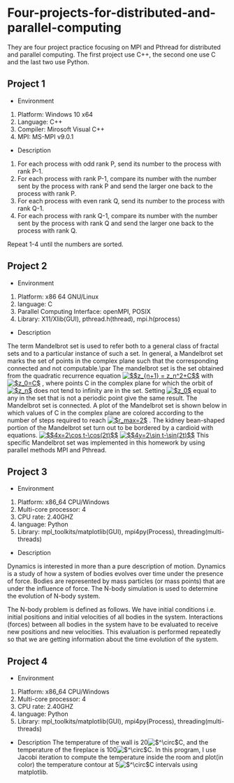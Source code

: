 # Four-projects-for-distributed-and-parallel-computing
They are four project practice focusing on MPI and Pthread for distributed and parallel computing. The first project use C++, the second one use C and the last two use Python.
## Project 1
- Environment
1. Platform: Windows 10 x64
2. Language: C++
3. Compiler: Mirosoft Visual C++
4. MPI: MS-MPI v9.0.1

- Description
1. For each process with odd rank P, send its number to the process with rank P-1.
2. For each process with rank P-1, compare its number with the number sent by the process with rank P and send the larger one back to the process with rank P.
3. For each process with even rank Q, send its number to the process with rank Q-1.
4. For each process with rank Q-1, compare its number with the number sent by the process with rank Q and send the larger one back to the process with rank Q.

Repeat 1-4 until the numbers are sorted.

## Project 2
- Environment 
1. Platform: x86 64 GNU/Linux 
2. language: C 
3. Parallel Computing Interface: openMPI, POSIX 
4. Library: X11/Xlib(GUI), pthread.h(thread), mpi.h(process)

- Description

The term Mandelbrot set is used to refer both to a general class of fractal sets and to a particular instance of such a set. In general, a Mandelbrot set marks the set of points in the complex plane such that the corresponding connected and not computable.\par
The mandelbrot set is the set obtained from the quadratic recurrence equation 
<a href="https://www.codecogs.com/eqnedit.php?latex=$$z_{n&plus;1}&space;=&space;z_n^2&plus;C$$" target="_blank"><img src="https://latex.codecogs.com/gif.latex?$$z_{n&plus;1}&space;=&space;z_n^2&plus;C$$" title="$$z_{n+1} = z_n^2+C$$" /></a>
with 
<a href="https://www.codecogs.com/eqnedit.php?latex=$z_0=C$" target="_blank"><img src="https://latex.codecogs.com/gif.latex?$z_0=C$" title="$z_0=C$" /></a>
, where points C in the complex plane for which the orbit of 
<a href="https://www.codecogs.com/eqnedit.php?latex=$z_n$" target="_blank"><img src="https://latex.codecogs.com/gif.latex?$z_n$" title="$z_n$" /></a>
does not tend to infinity are in the set. Setting 
<a href="https://www.codecogs.com/eqnedit.php?latex=$z_0$" target="_blank"><img src="https://latex.codecogs.com/gif.latex?$z_0$" title="$z_0$" /></a> 
equal to any in the set that is not a periodic point give the same result. The Mandelbrot set is connected. A plot of the Mandelbrot set is shown below in which values of C in the complex plane are colored according to the number of steps required to reach 
<a href="https://www.codecogs.com/eqnedit.php?latex=$r_max=2$" target="_blank"><img src="https://latex.codecogs.com/gif.latex?$r_max=2$" title="$r_max=2$" /></a>
. The kidney bean-shaped portion of the Mandelbrot set turn out to be bordered by a cardioid with equations. 
<a href="https://www.codecogs.com/eqnedit.php?latex=$$4x=2\cos&space;t-\cos(2t)$$" target="_blank"><img src="https://latex.codecogs.com/gif.latex?$$4x=2\cos&space;t-\cos(2t)$$" title="$$4x=2\cos t-\cos(2t)$$" /></a>
<a href="https://www.codecogs.com/eqnedit.php?latex=$$4y=2\sin&space;t-\sin(2t)$$" target="_blank"><img src="https://latex.codecogs.com/gif.latex?$$4y=2\sin&space;t-\sin(2t)$$" title="$$4y=2\sin t-\sin(2t)$$" /></a>
This specific Mandelbrot set was implemented in this homework by using parallel methods MPI and Pthread.

## Project 3
- Environment
1. Platform: x86\_64 CPU/Windows
2. Multi-core processor: 4
3. CPU rate: 2.40GHZ
4. language: Python
5. Library: mpl\_toolkits/matplotlib(GUI), mpi4py(Process), threading(multi-threads)

- Description

Dynamics is interested in more than a pure description of motion. Dynamics is a study of how a system of bodies evolves over time under the presence of force. Bodies are represented by mass particles (or mass points) that are under the influence of force. The N-body simulation is used to determine the evolution of N-body system.

The N-body problem is defined as follows. We have initial conditions i.e. initial positions and initial velocities of all bodies in the system. Interactions (forces) between all bodies in the system have to be evaluated to receive new positions and new velocities. This evaluation is performed repeatedly so that we are getting information about the time evolution of the system. 


## Project 4
- Environment
1. Platform: x86\_64 CPU/Windows
2. Multi-core processor: 4
3. CPU rate: 2.40GHZ
4. language: Python
5. Library: mpl\_toolkits/matplotlib(GUI), mpi4py(Process), threading(multi-threads)

- Description
The temperature of the wall is 20<img src="https://latex.codecogs.com/gif.latex?$^\circ$C" title="$^\circ$C" />, and the temperature of the fireplace is 100<img src="https://latex.codecogs.com/gif.latex?$^\circ$C" title="$^\circ$C" />. In this program, I use Jacobi iteration to compute the temperature inside the room and plot(in color) the temperature contour at 5<img src="https://latex.codecogs.com/gif.latex?$^\circ$C" title="$^\circ$C" /> intervals using matplotlib. 
